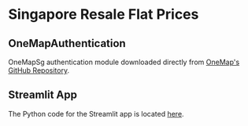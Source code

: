 # Singapore Resale Flat Prices

## OneMapAuthentication
OneMapSg authentication module downloaded directly from <a href = "https://github.com/sla-onemap/OneMap2-Authentication-Modules/tree/master/OneMap2-Authentication-Module_for_MacOS" target = "_blank">OneMap's GitHub Repository</a>.

## Streamlit App
The Python code for the Streamlit app is located <a href = "https://github.com/natsunoyuki/resale_flat_price_app/tree/main" target = "_blank">here</a>.
